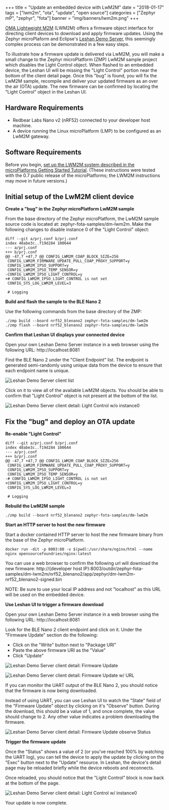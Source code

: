 +++
title = "Update an embedded device with LwM2M"
date = "2018-01-17"
tags = ["lwm2m", "ota", "update", "open source"]
categories = ["Zephyr mP", "zephyr", "fota"]
banner = "img/banners/lwm2m.png"
+++

[OMA Lightweight M2M](http://openmobilealliance.org/iot/lightweight-m2m-lwm2m) (LWM2M) offers a firmware object interface for directing client devices to download and apply firmware updates.  Using the Zephyr microPlaform and Eclipse's [Leshan Demo Server](https://www.eclipse.org/leshan/), this seemingly complex process can be demonstrated in a few easy steps.

To illustrate how a firmware update is delivered via LwM2M, you will make a small change to the Zephyr microPlatform (ZMP) LwM2M sample project which disables the Light Control object.  When flashed to an embedded device, the Leshan UI will be missing the "Light Control" portion near the bottom of the client detail page.  Once this "bug" is found, you will fix the LwM2M sample, recompile and deliver your updated firmware as an over the air (OTA) update.  The new firmware can be confirmed by locating the "Light Control" object in the Leshan UI.
<!--more-->

## Hardware Requirements

* Redbear Labs Nano v2 (nRF52) connected to your developer host machine.
* A device running the Linux microPlatform (LMP) to be configured as an LwM2M gateway.


## Software Requirements

Before you begin, [set up the LWM2M system described in the microPlatforms Getting Started Tutorial](https://app.foundries.io/docs/latest/tutorial/index.html).  (These instructions were tested with the 0.7 public release of the microPlatforms; the LWM2M instructions may move in future versions.)

## Initial setup of the LwM2M client device

__Create a "bug" in the Zephyr microPlatform LwM2M sample__

From the base directory of the Zephyr microPlatform, the LwM2M sample source code is located at: zephyr-fota-samples/dm-lwm2m.  Make the following changes to disable instance 0 of the "Light Control" object:

```
diff --git a/prj.conf b/prj.conf
index 48abe3c..f19d284 100644
--- a/prj.conf
+++ b/prj.conf
@@ -47,7 +47,7 @@ CONFIG_LWM2M_COAP_BLOCK_SIZE=256
 CONFIG_LWM2M_FIRMWARE_UPDATE_PULL_COAP_PROXY_SUPPORT=y
 CONFIG_LWM2M_IPSO_SUPPORT=y
 CONFIG_LWM2M_IPSO_TEMP_SENSOR=y
-CONFIG_LWM2M_IPSO_LIGHT_CONTROL=y
+# CONFIG_LWM2M_IPSO_LIGHT_CONTROL is not set
 CONFIG_SYS_LOG_LWM2M_LEVEL=3

 # Logging
```

__Build and flash the sample to the BLE Nano 2__

Use the following commands from the base directory of the ZMP:

```
./zmp build --board nrf52_blenano2 zephyr-fota-samples/dm-lwm2m
./zmp flash --board nrf52_blenano2 zephyr-fota-samples/dm-lwm2m
```

__Confirm that Leshan UI displays your connected device__

Open your own Leshan Demo Server instance in a web browser using the following URL: http://localhost:8081

Find the BLE Nano 2 under the "Client Endpoint" list.  The endpoint is generated semi-randomly using unique data from the device to ensure that each endpoint name is unique.

![Leshan Demo Server client list](../../../../../img/blog/leshan-client-list.png)

Click on it to view all of the available LwM2M objects.  You should be able to confirm that "Light Control" object is not present at the bottom of the list.

![Leshan Demo Server client detail: Light Control w/o instance0](../../../../../img/blog/leshan-light-control-no-instance.png)


## Fix the "bug" and deploy an OTA update

__Re-enable "Light Control"__

```
diff --git a/prj.conf b/prj.conf
index 48abe3c..f19d284 100644
--- a/prj.conf
+++ b/prj.conf
@@ -47,7 +47,7 @@ CONFIG_LWM2M_COAP_BLOCK_SIZE=256
 CONFIG_LWM2M_FIRMWARE_UPDATE_PULL_COAP_PROXY_SUPPORT=y
 CONFIG_LWM2M_IPSO_SUPPORT=y
 CONFIG_LWM2M_IPSO_TEMP_SENSOR=y
-# CONFIG_LWM2M_IPSO_LIGHT_CONTROL is not set
+CONFIG_LWM2M_IPSO_LIGHT_CONTROL=y
 CONFIG_SYS_LOG_LWM2M_LEVEL=3

 # Logging
```


__Rebuild the LwM2M sample__

```
./zmp build --board nrf52_blenano2 zephyr-fota-samples/dm-lwm2m
```


__Start an HTTP server to host the new firmware__

Start a docker contained HTTP server to host the new firmware binary from the base of the Zephyr microPlatform.

```
docker run -dit -p 8003:80 -v $(pwd):/usr/share/nginx/html --name nginx opensourcefoundries/nginx:latest
```

You can use a web browser to confirm the following url will download the new firmware:
http://{developer host IP}:8003/outdir/zephyr-fota-samples/dm-lwm2m/nrf52_blenano2/app/zephyr/dm-lwm2m-nrf52_blenano2-signed.bin

NOTE: Be sure to use your local IP address and not "localhost" as this URL will be used on the embedded device.


__Use Leshan UI to trigger a firmware download__

Open your own Leshan Demo Server instance in a web browser using the following URL: http://localhost:8081

Look for the BLE Nano 2 client endpoint and click on it.  Under the "Firmware Update" section do the following:

* Click on the "Write" button next to "Package URI"
* Paste the above firmware URI as the "Value"
* Click "Update"

![Leshan Demo Server client detail: Firmware Update](../../../../../img/blog/leshan-firmware-update-package-url.png)

![Leshan Demo Server client detail: Firmware Update w/ URL](../../../../../img/blog/leshan-firmware-update-package-url-value.png)

If you can monitor the UART output of the BLE Nano 2, you should notice that the firmware is now being downloaded.

Instead of using UART, you can use Leshan UI to watch the "State" field of the "Firmware Update" object by clicking on it's "Observe" button.  During the download, this should be a value of 1, and once complete, the value should change to 2.  Any other  value indicates a problem downloading the firmware.

![Leshan Demo Server client detail: Firmware Update observe Status](../../../../../img/blog/leshan-firmware-update-observe.png)


__Trigger the firmware update__

Once the "Status" shows a value of 2 (or you've reached 100% by watching the UART log), you can tell the device to apply the update by clicking on the "Exec" button next to the "Update" resource.   In Leshan, the device's detail page may be reloaded briefly while the device reboots and reconnects.

Once reloaded, you should notice that the "Light Control" block is now back at the bottom of the page.

![Leshan Demo Server client detail: Light Control w/ instance0](../../../../../img/blog/leshan-light-control-instance0.png)

Your update is now complete.
